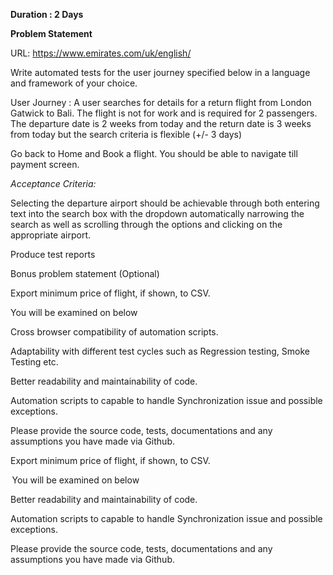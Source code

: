 **Duration : 2 Days**

**Problem Statement** 

URL: https://www.emirates.com/uk/english/ 

Write automated tests for the user journey specified below in a language and framework of your choice.   



User Journey : A user searches for details for a return flight from London Gatwick to Bali. The flight is not for work and is required for 2 passengers. The departure date is 2 weeks from today and the return date is 3 weeks from today but the search criteria is flexible (+/- 3 days)  



Go back to Home and Book a flight. You should be able to navigate till payment screen.  



_Acceptance Criteria:_ 



Selecting the departure airport should be achievable through both entering text into the search box with the dropdown automatically narrowing the search as well as scrolling through the options and clicking on the appropriate airport.  

Produce test reports 

Bonus problem statement (Optional) 

Export minimum price of flight, if shown, to CSV.   

You will be examined on below 

Cross browser compatibility of automation scripts. 

Adaptability with different test cycles such as Regression testing, Smoke Testing etc. 

Better readability and maintainability of code. 

Automation scripts to capable to handle Synchronization issue and possible exceptions. 

Please provide the source code, tests, documentations and any assumptions you have made via Github.    



Export minimum price of flight, if shown, to CSV.   

 You will be examined on below 

Better readability and maintainability of code. 

Automation scripts to capable to handle Synchronization issue and possible exceptions. 

Please provide the source code, tests, documentations and any assumptions you have made via Github.    
